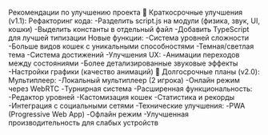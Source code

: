 Рекомендации по улучшению проекта
🎯 Краткосрочные улучшения (v1.1):
Рефакторинг кода:
-Разделить script.js на модули (физика, звук, UI, кошки)
-Выделить константы в отдельный файл
-Добавить TypeScript для лучшей типизации
Новые функции:
-Система уровней сложности
-Больше видов кошек с уникальными способностями
-Темная/светлая тема
-Система достижений
-Улучшения UX:
-Анимации переходов между состояниями
-Более детализированные звуковые эффекты
-Настройки графики (качество анимаций)
🔮 Долгосрочные планы (v2.0):
Мультиплеер:
-Локальный мультиплеер (2 игрока)
-Онлайн режим через WebRTC
-Турнирная система
-Расширенная функциональность:
-Редактор уровней
-Кастомизация кошек
-Статистика и рекорды
-Интеграция с социальными сетями
-Технические улучшения:
-PWA (Progressive Web App)
-Офлайн режим
-Улучшенная производительность для слабых устройств
